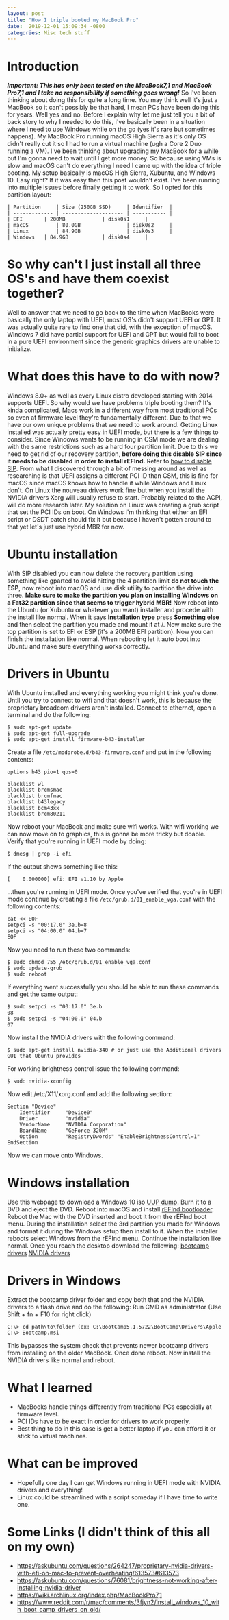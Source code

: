 ```yaml
---
layout:	post
title: "How I triple booted my MacBook Pro"
date:  2019-12-01 15:09:34 -0800
categories: Misc tech stuff
---
```

# **Introduction**
***Important: This has only been tested on the MacBook7,1 and MacBook Pro7,1 and I take no responsibility if something goes wrong!***
So I've been thinking about doing this for quite a long time. You may think well it's just a MacBook so it can't possibly be that hard, I mean PCs have been doing this for years. Well yes and no.
Before I explain why let me just tell you a bit of back story to why I needed to do this, I've basically been in a situation where I need to use Windows while on the go (yes it's rare but sometimes happens).
My MacBook Pro running macOS High Sierra as it's only OS didn't really cut it so I had to run a virtual machine (ugh a Core 2 Duo running a VM). 
I've been thinking about upgrading my MacBook for a while but I'm gonna need to wait until I get more money. So because using VMs is slow and macOS can't do everything I need I came up with the idea of triple booting.
My setup basically is macOS High Sierra, Xubuntu, and Windows 10. Easy right? If it was easy then this post wouldn't exist. I've been running into multiple issues before finally getting it to work.
So I opted for this partition layout:
```
| Partition     | Size (250GB SSD)     | Identifier  |
| ------------- | -------------------- | ----------- |
| EFI      	| 200MB 	       | disk0s1     |
| macOS         | 80.0GB               | disk0s2     |
| Linux         | 84.9GB               | disk0s3     |
| Windows	| 84.9GB	       | disk0s4     |
```

# **So why can't I just install all three OS's and have them coexist together?**
Well to answer that we need to go back to the time when MacBooks were basically the only laptop with UEFI, most OS's didn't
support UEFI or GPT. It was actually quite rare to find one that did, with the exception of macOS. Windows 7 did have partial support for UEFI and GPT but would fail to boot in a pure UEFI environment
since the generic graphics drivers are unable to initialize.

# **What does this have to do with now?**
Windows 8.0+ as well as every Linux distro developed starting with 2014 supports UEFI. So why would we have problems triple booting them?
It's kinda complicated, Macs work in a different way from most traditional PCs so even at firmware level they're fundamentally different. Due to that we have our own unique problems that we need to work around.
Getting Linux installed was actually pretty easy in UEFI mode, but there is a few things to consider. Since Windows wants to be running in CSM mode we are dealing with the same restrictions such as a hard four partition limit.
Due to this we need to get rid of our recovery partition, **before doing this disable SIP since it needs to be disabled in order to install rEFInd.** Refer to [how to disable SIP](https://www.macworld.co.uk/how-to/mac/how-turn-off-mac-os-x-system-integrity-protection-rootless-3638975/ "how to disable SIP").
From what I discovered through a bit of messing around as well as researching is that UEFI assigns a different PCI ID than CSM, this is fine for macOS since macOS knows how to handle it while Windows and Linux don't. 
On Linux the nouveau drivers work fine but when you install the NVIDIA drivers Xorg will usually refuse to start. Probably related to the ACPI, will do more research later. My solution on Linux was creating a grub script that set the PCI IDs on boot. 
On Windows I'm thinking that either an EFI script or DSDT patch should fix it but because I haven't gotten around to that yet let's just use hybrid MBR for now.

# **Ubuntu installation**
With SIP disabled you can now delete the recovery partition using something like gparted to avoid hitting the 4 partition limit **do not touch the ESP**, now reboot into macOS and use disk utility to partition the drive into three. **Make sure to make the partition you plan on installing Windows on a Fat32 partition since that seems to trigger hybrid MBR!**
Now reboot into the Ubuntu (or Xubuntu or whatever you want) installer and procede with the install like normal. When it says **Installation type** press **Something else** and then select the partition you made and mount it at /.
Now make sure the top partition is set to EFI or ESP (it's a 200MB EFI partition). Now you can finish the installation like normal. When rebooting let it auto boot into Ubuntu and make sure everything works correctly.

# **Drivers in Ubuntu**
With Ubuntu installed and everything working you might think you're done. Until you try to connect to wifi and that doesn't work, this is because the proprietary broadcom drivers aren't installed.
Connect to ethernet, open a terminal and do the following:
```
$ sudo apt-get update
$ sudo apt-get full-upgrade
$ sudo apt-get install firmware-b43-installer
```
Create a file ``/etc/modprobe.d/b43-firmware.conf`` and put in the following contents:
```
options b43 pio=1 qos=0

blacklist wl
blacklist brcmsmac
blacklist brcmfmac
blacklist b43legacy
blacklist bcm43xx
blacklist brcm80211
```
Now reboot your MacBook and make sure wifi works. With wifi working we can now move on to graphics, this is gonna be more tricky but doable. Verify that you're running in UEFI mode by doing:
```
$ dmesg | grep -i efi
```
If the output shows something like this:
```
[    0.000000] efi: EFI v1.10 by Apple
```
...then you're running in UEFI mode.
Once you've verified that you're in UEFI mode continue by creating a file ``/etc/grub.d/01_enable_vga.conf`` with the following contents:
```
cat << EOF
setpci -s "00:17.0" 3e.b=8
setpci -s "04:00.0" 04.b=7
EOF
```
Now you need to run these two commands:
```
$ sudo chmod 755 /etc/grub.d/01_enable_vga.conf
$ sudo update-grub
$ sudo reboot
```
If everything went successfully you should be able to run these commands and get the same output:
```
$ sudo setpci -s "00:17.0" 3e.b
08
$ sudo setpci -s "04:00.0" 04.b
07
```
Now install the NVIDIA drivers with the following command:
```
$ sudo apt-get install nvidia-340 # or just use the Additional drivers GUI that Ubuntu provides
```
For working brightness control issue the following command:
```
$ sudo nvidia-xconfig
```
Now edit /etc/X11/xorg.conf and add the following section:
```
Section "Device"
    Identifier     "Device0"
    Driver         "nvidia"
    VendorName     "NVIDIA Corporation"
    BoardName      "GeForce 320M"
    Option         "RegistryDwords" "EnableBrightnessControl=1"
EndSection
```
Now we can move onto Windows.
# **Windows installation**
Use this webpage to download a Windows 10 iso [UUP dump](https://uupdump.ml/).
Burn it to a DVD and eject the DVD. Reboot into macOS and install [rEFInd bootloader](https://sourceforge.net/projects/refind/).
Reboot the Mac with the DVD inserted and boot it from the rEFInd boot menu. During the installation select the 3rd partition you made for Windows and format it during the Windows setup then install to it.
When the installer reboots select Windows from the rEFInd menu. Continue the installation like normal. Once you reach the desktop download the following: [bootcamp drivers](https://support.apple.com/kb/DL1836) [NVIDIA drivers](https://us.download.nvidia.com/Windows/320.00/320.00-notebook-win8-win7-64bit-international-beta.exe)

# **Drivers in Windows**
Extract the bootcamp driver folder and copy both that and the NVIDIA drivers to a flash drive and do the following:
Run CMD as administrator (Use Shift + fn + F10 for right click)
```
C:\> cd path\to\folder (ex: C:\BootCamp5.1.5722\BootCamp\Drivers\Apple
C:\> Bootcamp.msi
```
This bypasses the system check that prevents newer bootcamp drivers from installing on the older MacBook. Once done reboot.
Now install the NVIDIA drivers like normal and reboot.

# **What I learned**
* MacBooks handle things differently from traditional PCs especially at firmware level.
* PCI IDs have to be exact in order for drivers to work properly.
* Best thing to do in this case is get a better laptop if you can afford it or stick to virtual machines.

# **What can be improved**
* Hopefully one day I can get Windows running in UEFI mode with NVIDIA drivers and everything!
* Linux could be streamlined with a script someday if I have time to write one.

# **Some Links (I didn't think of this all on my own)**
* <https://askubuntu.com/questions/264247/proprietary-nvidia-drivers-with-efi-on-mac-to-prevent-overheating/613573#613573>
* <https://askubuntu.com/questions/76081/brightness-not-working-after-installing-nvidia-driver>
* <https://wiki.archlinux.org/index.php/MacBookPro7,1>
* <https://www.reddit.com/r/mac/comments/3fjyn2/install_windows_10_with_boot_camp_drivers_on_old/>

